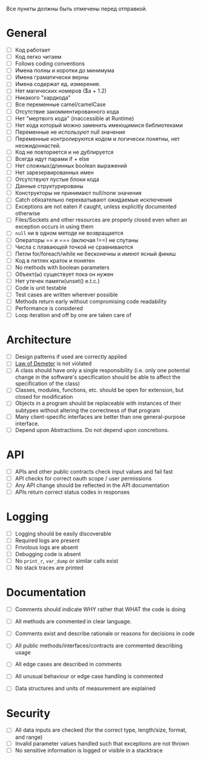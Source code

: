 Все пункты должны быть отмечены перед отправкой.

# General
  - [ ] Код работает
  - [ ] Код легко читаем
  - [ ] Follows coding conventions
  - [ ] Имена полны и коротки до минимума
  - [ ] Имена граматически верны
  - [ ] Имена содержат ед. измерения.
  - [ ] Нет магических номеров ($а + 1.2)
  - [ ] Никакого "хардкода"
  - [ ] Все переменные  camel/camelCase
  - [ ] Отсутствие закомментированного кода
  - [ ] Нет "мертвого кода" (inaccessible at Runtime)
  - [ ] Нет кода который можно заменить имеющимися библиотеками
  - [ ] Переменные не используют null значения
  - [ ] Переменные контролируются кодом и логически понятны, нет неожидоннастей.
  - [ ] Код не повторяется и не дублируется
  - [ ] Всегда идут парами if + else 
  - [ ] Нет сложных/длинных boolean выражений
  - [ ] Нет зарезервированных имен
  - [ ] Отсутствуют пустые блоки кода
  - [ ] Данные структурированы
  - [ ] Конструкторы не принимают null/none значения
  - [ ] Catch обязательно перехватывают ожидаемые исключения
  - [ ] Exceptions are not eaten if caught, unless explicitly documented otherwise
  - [ ] Files/Sockets and other resources are properly closed even when an exception occurs in using them
  - [ ] `null` ни в одном методе не возвращается
  - [ ] Операторы == и === (включая !==) не спутаны
  - [ ] Числа с плавающей точкой не сравниваются
  - [ ] Петли for/foreach/while не бесконечны и имеют ясный финиш
  - [ ] Код в петлях краток и понятен
  - [ ] No methods with boolean parameters
  - [ ] Объект(ы) существует пока он нужен
  - [ ] Нет утечек памяти(unset() e.t.c.)
  - [ ] Code is unit testable
  - [ ] Test cases are written wherever possible
  - [ ] Methods return early without compromising code readability
  - [ ] Performance is considered
  - [ ] Loop iteration and off by one are taken care of

# Architecture
  - [ ] Design patterns if used are correctly applied
  - [ ] [Law of Demeter](http://c2.com/cgi/wiki/LawOfDemeter?LawOfDemeter) is not violated
  - [ ] A class should have only a single responsibility (i.e. only one potential change in the software's specification should be able to affect the specification of the class)
  - [ ] Classes, modules, functions, etc. should be open for extension, but closed for modification
  - [ ] Objects in a program should be replaceable with instances of their subtypes without altering the correctness of that program
  - [ ] Many client-specific interfaces are better than one general-purpose interface.
  - [ ] Depend upon Abstractions. Do not depend upon concretions.

# API
  - [ ] APIs and other public contracts check input values and fail fast
  - [ ] API checks for correct oauth scope / user permissions
  - [ ] Any API change should be reflected in the API documentation
  - [ ] APIs return correct status codes in responses

# Logging
  - [ ] Logging should be easily discoverable
  - [ ] Required logs are present
  - [ ] Frivolous logs are absent
  - [ ] Debugging code is absent
  - [ ] No `print_r`, `var_dump` or similar calls exist
  - [ ] No stack traces are printed
  
# Documentation
  - [ ] Comments should indicate WHY rather that WHAT the code is doing
  - [ ] All methods are commented in clear language.
  - [ ] Comments exist and describe rationale or reasons for decisions in code
  - [ ] All public methods/interfaces/contracts are commented describing usage
  - [ ] All edge cases are described in comments
  - [ ] All unusual behaviour or edge case handling is commented
  - [ ] Data structures and units of measurement are explained


# Security
  - [ ] All data inputs are checked (for the correct type, length/size, format, and range)
  - [ ] Invalid parameter values handled such that exceptions are not thrown
  - [ ] No sensitive information is logged or visible in a stacktrace